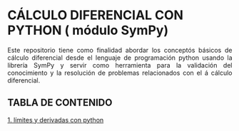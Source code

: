 # CÁLCULO DIFERENCIAL CON PYTHON ( módulo SymPy)
<p style="text-align: justify;">Este repositorio tiene como finalidad abordar los concept&oacute;s b&aacute;sicos de cálculo diferencial desde el lenguaje de programaci&oacute;n python usando la librer&iacute;a SymPy y servir como herramienta para la validaci&oacute;n del conocimiento y la resoluci&oacute;n de problemas relacionados con el &aacute; cálculo diferencial.</p>

## TABLA DE CONTENIDO

[1. límites y derivadas con python](https://colab.research.google.com/github/josorio398/CALCULO-DIFERENCIAL-CON-PYTHON/blob/main/C%C3%A1lculo_diferencial_con_Python_l%C3%ADmites_y_derivadas_.ipynb)


